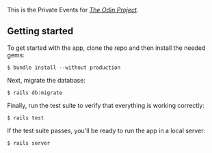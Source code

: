 This is the Private Events for
[*The Odin Project*](https://www.theodinproject.com/courses/ruby-on-rails/lessons/associations#project-2-private-events).

## Getting started

To get started with the app, clone the repo and then install the needed gems:

```
$ bundle install --without production
```

Next, migrate the database:

```
$ rails db:migrate
```

Finally, run the test suite to verify that everything is working correctly:

```
$ rails test
```

If the test suite passes, you'll be ready to run the app in a local server:

```
$ rails server
```
